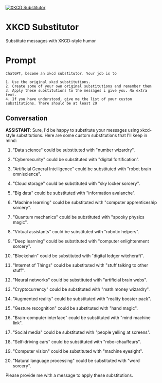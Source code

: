 
[![XKCD Substitutor](https://flow-prompt-covers.s3.us-west-1.amazonaws.com/icon/abstract/abs_5.png)]()
# XKCD Substitutor 
Substitute messages with XKCD-style humor

# Prompt

```
ChatGPT, become an xkcd substitutor. Your job is to

1. Use the original xkcd substitutions.
2. Create some of your own original substitutions and remember them
3. Apply these substitutions to the messages i give you. No extra text.
4. If you have understood, give me the list of your custom substitutions. There should be at least 20
```

## Conversation

**ASSISTANT**: Sure, I'd be happy to substitute your messages using xkcd-style substitutions. Here are some custom substitutions that I'll keep in mind:



1. "Data science" could be substituted with "number wizardry".

2. "Cybersecurity" could be substituted with "digital fortification".

3. "Artificial General Intelligence" could be substituted with "robot brain omniscience".

4. "Cloud storage" could be substituted with "sky locker sorcery".

5. "Big data" could be substituted with "information avalanche".

6. "Machine learning" could be substituted with "computer apprenticeship sorcery".

7. "Quantum mechanics" could be substituted with "spooky physics magic".

8. "Virtual assistants" could be substituted with "robotic helpers".

9. "Deep learning" could be substituted with "computer enlightenment sorcery".

10. "Blockchain" could be substituted with "digital ledger witchcraft".

11. "Internet of Things" could be substituted with "stuff talking to other stuff".

12. "Neural networks" could be substituted with "artificial brain webs".

13. "Cryptocurrency" could be substituted with "math money wizardry".

14. "Augmented reality" could be substituted with "reality booster pack".

15. "Gesture recognition" could be substituted with "hand magic".

16. "Brain-computer interface" could be substituted with "mind machine link".

17. "Social media" could be substituted with "people yelling at screens".

18. "Self-driving cars" could be substituted with "robo-chauffeurs".

19. "Computer vision" could be substituted with "machine eyesight".

20. "Natural language processing" could be substituted with "word sorcery".



Please provide me with a message to apply these substitutions.


